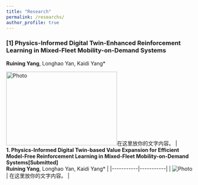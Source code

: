 ```yaml
---
title: "Research"
permalink: /researchs/
author_profile: true
---
```




### [1] Physics-Informed Digital Twin-Enhanced Reinforcement Learning in Mixed-Fleet Mobility-on-Demand Systems
**Ruining Yang**, Longhao Yan, Kaidi Yang*

<img src="https://520yrn.github.io//files/1.png" alt="Photo" style="width:300px;height:200px;"/>在这里放你的文字内容。
| <br> **1. Physics-Informed Digital Twin-based Value Expansion for Efficient Model-Free Reinforcement Learning in Mixed-Fleet Mobility-on-Demand Systems[Submitted]** <br> **Ruining Yang**, Longhao Yan, Kaidi Yang* |
|-----------|-----------|
| ![Photo](https://520yrn.github.io//files/1.png) | 在这里放你的文字内容。 |
